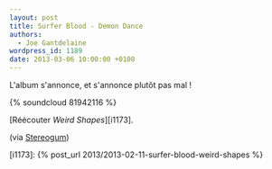 ```yaml
---
layout: post
title: Surfer Blood - Demon Dance
authors:
  - Joe Gantdelaine
wordpress_id: 1189
date: 2013-03-06 10:00:00 +0100
---
```


L'album s'annonce, et s'annonce plutôt pas mal !

{% soundcloud 81942116 %}

[Réécouter _Weird Shapes_][i1173].

(via [Stereogum](http://stereogum.com/1280211/surfer-blood-demon-dance/mp3s/))

[i1173]: {% post_url 2013/2013-02-11-surfer-blood-weird-shapes %}
